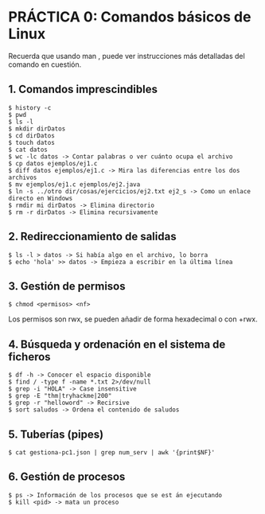 # PRÁCTICA 0: Comandos básicos de Linux
Recuerda que usando man <comando>, puede ver instrucciones más detalladas del comando en cuestión.

## 1. Comandos imprescindibles

	$ history -c
	$ pwd
	$ ls -l
	$ mkdir dirDatos
	$ cd dirDatos
	$ touch datos
	$ cat datos
	$ wc -lc datos -> Contar palabras o ver cuánto ocupa el archivo
	$ cp datos ejemplos/ej1.c
	$ diff datos ejemplos/ej1.c -> Mira las diferencias entre los dos archivos
	$ mv ejemplos/ej1.c ejemplos/ej2.java
	$ ln -s ../otro dir/cosas/ejercicios/ej2.txt ej2_s -> Como un enlace directo en Windows
	$ rmdir mi dirDatos -> Elimina directorio
	$ rm -r dirDatos -> Elimina recursivamente
	
## 2. Redireccionamiento de salidas

	$ ls -l > datos -> Si había algo en el archivo, lo borra
	$ echo 'hola' >> datos -> Empieza a escribir en la última línea
	
## 3. Gestión de permisos
	
	$ chmod <permisos> <nf>
	
Los permisos son rwx, se pueden añadir de forma hexadecimal o con +rwx.

## 4. Búsqueda y ordenación en el sistema de ficheros

	$ df -h -> Conocer el espacio disponible
	$ find / -type f -name *.txt 2>/dev/null
	$ grep -i "HOLA" -> Case insensitive
	$ grep -E "thm|tryhackme|200"
	$ grep -r "helloword" -> Recirsive
	$ sort saludos -> Ordena el contenido de saludos
	
## 5. Tuberías (pipes)

	$ cat gestiona-pc1.json | grep num_serv | awk '{print$NF}'
	
## 6. Gestión de procesos

	$ ps -> Información de los procesos que se est ́an ejecutando
	$ kill <pid> -> mata un proceso
	


